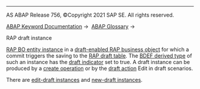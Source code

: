   

* * *

AS ABAP Release 756, ©Copyright 2021 SAP SE. All rights reserved.

[ABAP Keyword Documentation](javascript:call_link\('abenabap.htm'\)) →  [ABAP Glossary](javascript:call_link\('abenabap_glossary.htm'\)) → 

RAP draft instance

[RAP BO entity instance](javascript:call_link\('abenrap_bo_entity_inst_glosry.htm'\) "Glossary Entry") in a [draft-enabled RAP business object](javascript:call_link\('abendraft_rap_bo_glosry.htm'\) "Glossary Entry") for which a commit triggers the saving to the [RAP draft table](javascript:call_link\('abendraft_table_glosry.htm'\) "Glossary Entry"). The [BDEF derived type](javascript:call_link\('abenrap_derived_type_glosry.htm'\) "Glossary Entry") of such an instance has the [draft indicator](javascript:call_link\('abenrap_draft_indicator_glosry.htm'\) "Glossary Entry") set to true. A draft instance can be produced by a [create operation](javascript:call_link\('abenrap_create_operation_glosry.htm'\) "Glossary Entry") or by the [draft action](javascript:call_link\('abenrap_bo_draft_action_glosry.htm'\) "Glossary Entry") Edit in draft scenarios.

There are [edit-draft instances](javascript:call_link\('abenrap_edit_draft_inst_glosry.htm'\) "Glossary Entry") and [new-draft instances](javascript:call_link\('abenrap_new_draft_inst_glosry.htm'\) "Glossary Entry").